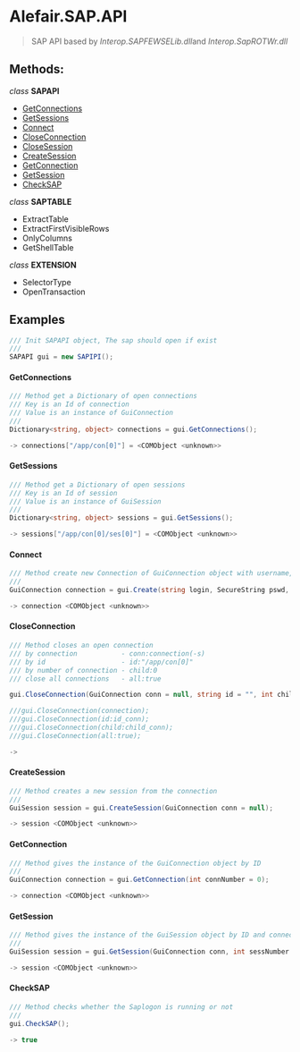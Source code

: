 # Alefair.SAP.API

> SAP API based by *Interop.SAPFEWSELib.dll*and *Interop.SapROTWr.dll*

## Methods:

*class* **SAPAPI**
- [GetConnections](#GetConnections)
- [GetSessions](#GetSessions)
- [Connect](#Connect)
- [CloseConnection](#CloseConnection)
- [CloseSession](#CloseSession)
- [CreateSession](#CreateSession)
- [GetConnection](#GetConnection)
- [GetSession](#GetSession)
- [CheckSAP](#CheckSAP)


*class* **SAPTABLE**
- ExtractTable
- ExtractFirstVisibleRows
- OnlyColumns
- GetShellTable


*class* **EXTENSION**
- SelectorType
- OpenTransaction


## Examples

```csharp
/// Init SAPAPI object, The sap should open if exist
///
SAPAPI gui = new SAPIPI();
```


#### GetConnections

```csharp
/// Method get a Dictionary of open connections
/// Key is an Id of connection
/// Value is an instance of GuiConnection
///
Dictionary<string, object> connections = gui.GetConnections();

-> connections["/app/con[0]"] = <COMObject <unknown>>
```


#### GetSessions

```csharp
/// Method get a Dictionary of open sessions
/// Key is an Id of session
/// Value is an instance of GuiSession
///
Dictionary<string, object> sessions = gui.GetSessions();

-> sessions["/app/con[0]/ses[0]"] = <COMObject <unknown>>
```


#### Connect

```csharp
/// Method create new Connection of GuiConnection object with username, password and base name
///
GuiConnection connection = gui.Create(string login, SecureString pswd, string basename);

-> connection <COMObject <unknown>>
```



#### CloseConnection

```csharp
/// Method closes an open connection
/// by connection           - conn:connection(-s)
/// by id                   - id:"/app/con[0]"
/// by number of connection - child:0
/// close all connections   - all:true

gui.CloseConnection(GuiConnection conn = null, string id = "", int child = -1, bool all = false);

///gui.CloseConnection(connection);
///gui.CloseConnection(id:id_conn);
///gui.CloseConnection(child:child_conn);
///gui.CloseConnection(all:true);

-> 
```



#### CreateSession

```csharp
/// Method creates a new session from the connection
/// 
GuiSession session = gui.CreateSession(GuiConnection conn = null);

-> session <COMObject <unknown>>
```



#### GetConnection

```csharp
/// Method gives the instance of the GuiConnection object by ID
/// 
GuiConnection connection = gui.GetConnection(int connNumber = 0);

-> connection <COMObject <unknown>>
```



#### GetSession

```csharp
/// Method gives the instance of the GuiSession object by ID and connection
/// 
GuiSession session = gui.GetSession(GuiConnection conn, int sessNumber = 0);

-> session <COMObject <unknown>>
```



#### CheckSAP

```csharp
/// Method checks whether the Saplogon is running or not
/// 
gui.CheckSAP();

-> true
```
